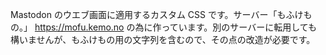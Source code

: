 Mastodon のウエブ画面に適用するカスタム CSS です。サーバー「もふけもの。」 https://mofu.kemo.no の為に作っています。別のサーバーに転用しても構いませんが、もふけもの用の文字列を含むので、その点の改造が必要です。
